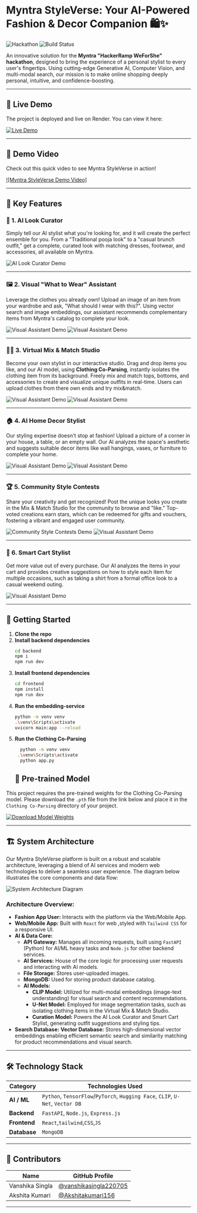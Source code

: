 # Myntra StyleVerse: Your AI-Powered Fashion & Decor Companion  🛍️✨

![Hackathon](https://img.shields.io/badge/Myntra%20HackerRamp-WeForShe-E9386A?style=for-the-badge)
![Build Status](https://img.shields.io/badge/build-passing-brightgreen?style=for-the-badge)

An innovative solution for the **Myntra "HackerRamp WeForShe" hackathon**, designed to bring the experience of a personal stylist to every user's fingertips. Using cutting-edge Generative AI, Computer Vision, and multi-modal search, our mission is to make online shopping deeply personal, intuitive, and confidence-boosting.

---

## 🚀 Live Demo

The project is deployed and live on Render. You can view it here:

[![Live Demo](https://img.shields.io/badge/Live_Demo-Link-blue?style=for-the-badge&logo=render)](https://myntra-project-3.onrender.com)

---

## 🚀 Demo Video

Check out this quick video to see Myntra StyleVerse in action!

[![Myntra StyleVerse Demo Video]](https://drive.google.com/drive/folders/1V58k-_K-Oq-seb-7wou0gVRbS8F6pudf?usp=drive_link)

---
## 🚀 Key Features

### 👗 1. AI Look Curator
Simply tell our AI stylist what you're looking for, and it will create the perfect ensemble for you. From a "Traditional pooja look" to a "casual brunch outfit," get a complete, curated look with matching dresses, footwear, and accessories, all available on Myntra.

![AI Look Curator Demo](./screenshots/2.png)

---

### 🖼️ 2. Visual "What to Wear" Assistant
Leverage the clothes you already own! Upload an image of an item from your wardrobe and ask, "What should I wear with this?". Using vector search and image embeddings, our assistant recommends complementary items from Myntra's catalog to complete your look.

![Visual Assistant Demo](./screenshots/4.png)
![Visual Assistant Demo](./screenshots/3.png)

---

### 👕👖 3. Virtual Mix & Match Studio
Become your own stylist in our interactive studio. Drag and drop items you like, and our AI model, using **Clothing Co-Parsing**, instantly isolates the clothing item from its background. Freely mix and match tops, bottoms, and accessories to create and visualize unique outfits in real-time.
Users can upload clothes from there own ends and try mix&match.

![Visual Assistant Demo](./screenshots/5.png)
![Visual Assistant Demo](./screenshots/6.png)



---

### 🏠 4. AI Home Decor Stylist
Our styling expertise doesn't stop at fashion! Upload a picture of a corner in your house, a table, or an empty wall. Our AI analyzes the space's aesthetic and suggests suitable decor items like wall hangings, vases, or furniture to complete your home.

![Visual Assistant Demo](./screenshots/7.png)
![Visual Assistant Demo](./screenshots/8.png)


---

### 🏆 5. Community Style Contests
Share your creativity and get recognized! Post the unique looks you create in the Mix & Match Studio for the community to browse and "like." Top-voted creations earn stars, which can be redeemed for gifts and vouchers, fostering a vibrant and engaged user community.

![Community Style Contests Demo](./screenshots/9.png)
![Visual Assistant Demo](./screenshots/10.png)


---

### 🛒 6. Smart Cart Stylist
Get more value out of every purchase. Our AI analyzes the items in your cart and provides creative suggestions on how to style each item for multiple occasions, such as taking a shirt from a formal office look to a casual weekend outing.

![Visual Assistant Demo](./screenshots/11.png)


---
## 🚀 Getting Started

1.  **Clone the repo**
2.  **Install backend dependencies**
    ```sh
    cd backend
    npm i
    npm run dev
    ```
3.  **Install frontend dependencies**
    ```sh
    cd frontend
    npm install
    npm run dev
    ```
4.  **Run the embedding-service**
    ```sh
    python -m venv venv
    .\venv\Scripts\activate
    uvicorn main:app --reload
    ```
5. **Run the Clothing Co-Parsing**
   ```sh
     python -m venv venv
    .\venv\Scripts\activate
     python app.py
   ```
   ## 🧠 Pre-trained Model

This project requires the pre-trained weights for the Clothing Co-Parsing model. Please download the `.pth` file from the link below and place it in the `Clothing Co-Parsing` directory of your project.

[![Download Model Weights](https://img.shields.io/badge/Download-Model%20Weights-blue?style=for-the-badge&logo=googledrive)](https://drive.google.com/file/d/1d6Q_YBHurmwAHo_jUuR-Fr18vsuJPoYe/view?usp=sharing)

---
## 🏗️ System Architecture

Our Myntra StyleVerse platform is built on a robust and scalable architecture, leveraging a blend of AI services and modern web technologies to deliver a seamless user experience. The diagram below illustrates the core components and data flow:

![System Architecture Diagram](./screenshots/architect.png)

### Architecture Overview:

* **Fashion App User:** Interacts with the platform via the Web/Mobile App.
* **Web/Mobile App:** Built with `React` for web ,styled with `Tailwind CSS` for a responsive UI.
* **AI & Data Core:**
    * **API Gateway:** Manages all incoming requests, built using `FastAPI` (Python) for AI/ML heavy tasks and `Node.js` for other backend services.
    * **AI Services:** House of the core logic for processing user requests and interacting with AI models.
    * **File Storage:** Stores user-uploaded images.
    * **MongoDB:** Used for storing product database catalog.
    * **AI Models:**
        * **CLIP Model:** Utilized for multi-modal embeddings (image-text understanding) for visual search and content recommendations.
        * **U-Net Model:** Employed for image segmentation tasks, such as isolating clothing items in the Virtual Mix & Match Studio.
        * **Curation Model:** Powers the AI Look Curator and Smart Cart Stylist, generating outfit suggestions and styling tips.
* **Search Database:**
         **Vector Database:** Stores high-dimensional vector embeddings enabling efficient semantic search and similarity matching for product recommendations and visual search.

---
## 🛠️ Technology Stack

| Category          | Technologies Used                                                              |
| ----------------- | ------------------------------------------------------------------------------ |
| **AI / ML** | `Python`, `TensorFlow`/`PyTorch`, `Hugging Face`, `CLIP`, `U-Net`, `Vector DB`     |
| **Backend** | `FastAPI`, `Node.js`, `Express.js`                                             |
| **Frontend** | `React`,`tailwind`,`CSS`,`JS`               |
| **Database** | `MongoDB`                                   |

---

## 👥 Contributors

| Name             | GitHub Profile                                                 |
| ---------------- | -------------------------------------------------------------- |
| Vanshika Singla  | [@vanshikasingla220705](https://github.com/vanshikasingla220705) |
| Akshita Kumari   | [@Akshitakumari156](https://github.com/Akshitakumari156)         |


---
